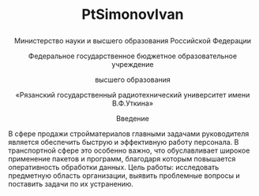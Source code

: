 # <p align="center">PtSimonovIvan</p>

<p align="center">Министерство науки и высшего образования Российской Федерации<p/>
<p align="center">Федеральное государственное бюджетное образовательное учреждение <p/>
<p align="center">высшего образования<p/>
<p align="center">«Рязанский государственный радиотехнический университет имени В.Ф.Уткина»<p/>

<p align="center">Введение <p/>
В сфере продажи стройматериалов главными задачами руководителя является обеспечить быструю и эффективную работу персонала. В транспортной сфере это особенно важно, что обуславливает широкое применение пакетов и программ, благодаря которым повышается оперативность обработки данных. 
Цель работы: исследовать предметную область организации, выявить проблемные вопросы и поставить задачи по их устранению.
